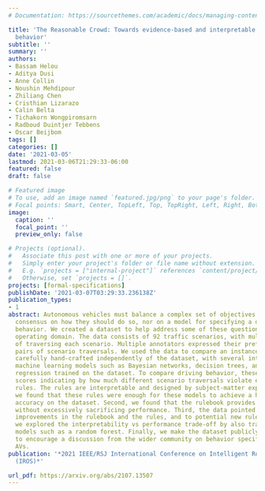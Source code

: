 ```yaml
---
# Documentation: https://sourcethemes.com/academic/docs/managing-content/

title: 'The Reasonable Crowd: Towards evidence-based and interpretable models of driving
  behavior'
subtitle: ''
summary: ''
authors:
- Bassam Helou
- Aditya Dusi
- Anne Collin
- Noushin Mehdipour
- Zhiliang Chen
- Cristhian Lizarazo
- Calin Belta
- Tichakorn Wongpiromsarn
- Radboud Duintjer Tebbens
- Oscar Beijbom
tags: []
categories: []
date: '2021-03-05'
lastmod: 2021-03-06T21:29:33-06:00
featured: false
draft: false

# Featured image
# To use, add an image named `featured.jpg/png` to your page's folder.
# Focal points: Smart, Center, TopLeft, Top, TopRight, Left, Right, BottomLeft, Bottom, BottomRight.
image:
  caption: ''
  focal_point: ''
  preview_only: false

# Projects (optional).
#   Associate this post with one or more of your projects.
#   Simply enter your project's folder or file name without extension.
#   E.g. `projects = ["internal-project"]` references `content/project/deep-learning/index.md`.
#   Otherwise, set `projects = []`.
projects: [formal-specifications]
publishDate: '2021-03-07T03:29:33.236138Z'
publication_types:
- 1
abstract: Autonomous vehicles must balance a complex set of objectives. There is no
  consensus on how they should do so, nor on a model for specifying a desired driving
  behavior. We created a dataset to help address some of these questions in a limited
  operating domain. The data consists of 92 traffic scenarios, with multiple ways
  of traversing each scenario. Multiple annotators expressed their preference between
  pairs of scenario traversals. We used the data to compare an instance of a rulebook,
  carefully hand-crafted independently of the dataset, with several interpretable
  machine learning models such as Bayesian networks, decision trees, and logistic
  regression trained on the dataset. To compare driving behavior, these models use
  scores indicating by how much different scenario traversals violate each of 14 driving
  rules. The rules are interpretable and designed by subject-matter experts. First,
  we found that these rules were enough for these models to achieve a high classification
  accuracy on the dataset. Second, we found that the rulebook provides high interpretability
  without excessively sacrificing performance. Third, the data pointed to possible
  improvements in the rulebook and the rules, and to potential new rules. Fourth,
  we explored the interpretability vs performance trade-off by also training non-interpretable
  models such as a random forest. Finally, we make the dataset publicly available
  to encourage a discussion from the wider community on behavior specification for
  AVs.
publication: '*2021 IEEE/RSJ International Conference on Intelligent Robots and Systems
  (IROS)*'

url_pdf: https://arxiv.org/abs/2107.13507
---
```

